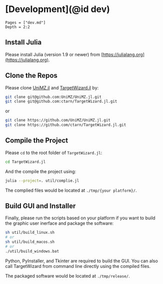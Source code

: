 # [Development](@id dev)

```@contents
Pages = ["dev.md"]
Depth = 2:2
```

## Install Julia
Please install Julia (version 1.9 or newer) from [https://julialang.org](https://julialang.org).

## Clone the Repos
Please clone [UniMZ.jl](https://github.com/UniMZ/UniMZ.jl) and [TargetWizard.jl](https://github.com/ctarn/TargetWizard.jl) by:
```sh
git clone git@github.com:UniMZ/UniMZ.jl.git
git clone git@github.com:ctarn/TargetWizard.jl.git
```
or
```sh
git clone https://github.com/UniMZ/UniMZ.jl.git
git clone https://github.com/ctarn/TargetWizard.jl.git
```

## Compile the Project
Please `cd` to the root folder of `TargetWizard.jl`:
```sh
cd TargetWizard.jl
```

And the compile the project using:
```sh
julia --project=. util/complie.jl
```

The complied files would be located at `./tmp/{your platform}/`.

## Build GUI and Installer
Finally, please run the scripts based on your platform if you want to build the graphic user inerface and package the software:
```sh
sh util/build_linux.sh
# or 
sh util/build_macos.sh
# or
./util/build_windows.bat
```

Python, PyInstaller, and Tkinter are required to build the GUI.
You can also call TargetWizard from command line directly using the compiled files.

The packaged software would be located at `./tmp/release/`.
